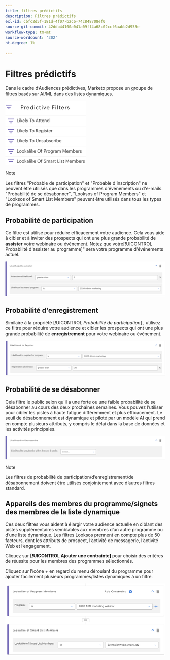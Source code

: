 ```yaml
---
title: filtres prédictifs
description: Filtres prédictifs
exl-id: cbfc2d5f-181d-4f07-b2c6-74c848708ef0
source-git-commit: 42ddb44100a041a09ff4a68c02ccf6aabb2d953e
workflow-type: tm+mt
source-wordcount: '302'
ht-degree: 1%

---
```


# Filtres prédictifs

Dans le cadre d’Audiences prédictives, Marketo propose un groupe de filtres basés sur AI/ML dans des listes dynamiques.

![Image Un](/help/sky/assets/predictive-audiences/predictive-filters/predictive-filters-1.png)

>[!NOTE]
>
>Les filtres &quot;Probable de participation&quot; et &quot;Probable d&#39;inscription&quot; ne peuvent être utilisés que dans les programmes d&#39;événements ou d&#39;e-mails. &quot;Probabilité de se désabonner&quot;, &quot;Looksos of Program Members&quot; et &quot;Looksos of Smart List Members&quot; peuvent être utilisés dans tous les types de programmes.

## Probabilité de participation

Ce filtre est utilisé pour réduire efficacement votre audience. Cela vous aide à cibler et à inviter des prospects qui ont une plus grande probabilité de **assister** votre webinaire ou événement. Notez que votre[!UICONTROL Probabilité d&#39;assister au programme]&quot; sera votre programme d&#39;événements actuel.

![Image deux](/help/sky/assets/predictive-audiences/predictive-filters/predictive-filters-2.png)

## Probabilité d&#39;enregistrement

Similaire à la propriété [!UICONTROL _Probabilité de participation_] , utilisez ce filtre pour réduire votre audience et cibler les prospects qui ont une plus grande probabilité de **enregistrement** pour votre webinaire ou événement.

![Image Trois](/help/sky/assets/predictive-audiences/predictive-filters/predictive-filters-3.png)

## Probabilité de se désabonner

Cela filtre le public selon qu&#39;il a une forte ou une faible probabilité de se désabonner au cours des deux prochaines semaines. Vous pouvez l’utiliser pour cibler les pistes à haute fatigue différemment et plus efficacement. Le seuil de désabonnement est dynamique et piloté par un modèle AI qui prend en compte plusieurs attributs, y compris le délai dans la base de données et les activités principales.

![Image Quatre](/help/sky/assets/predictive-audiences/predictive-filters/predictive-filters-4.png)

>[!NOTE]
>
>Les filtres de probabilité de participation/d’enregistrement/de désabonnement doivent être utilisés conjointement avec d’autres filtres standard.

## Appareils des membres du programme/signets des membres de la liste dynamique

Ces deux filtres vous aident à élargir votre audience actuelle en ciblant des pistes supplémentaires semblables aux membres d’un autre programme ou d’une liste dynamique. Les filtres Looksos prennent en compte plus de 50 facteurs, dont les attributs de prospect, l’activité de messagerie, l’activité Web et l’engagement.

Cliquez sur **[!UICONTROL Ajouter une contrainte]** pour choisir des critères de réussite pour les membres des programmes sélectionnés.

Cliquez sur l’icône + en regard du menu déroulant du programme pour ajouter facilement plusieurs programmes/listes dynamiques à un filtre.

![Image Cinq](/help/sky/assets/predictive-audiences/predictive-filters/predictive-filters-5.png)
